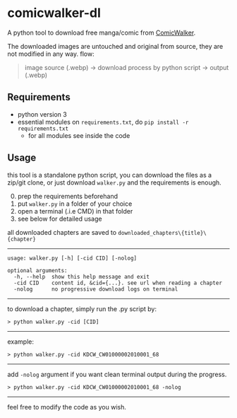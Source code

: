 # comicwalker-dl

A python tool to download free manga/comic from [ComicWalker](https://comic-walker.com/ "ComicWalker official website").

The downloaded images are untouched and original from source, they are not modified in any way. flow:

> image source (.webp) -> download process by python script -> output (.webp)

## Requirements
- python version 3
- essential modules on `requirements.txt`, do `pip install -r requirements.txt`
    - for all modules see inside the code

## Usage
this tool is a standalone python script, you can download the files as a zip/git clone, or just download `walker.py` and the requirements is enough.

0. prep the requirements beforehand
1. put `walker.py` in a folder of your choice
2. open a terminal (.i.e CMD) in that folder
3. see below for detailed usage

all downloaded chapters are saved to `downloaded_chapters\{title}\{chapter}`

---
```
usage: walker.py [-h] [-cid CID] [-nolog]

optional arguments:
  -h, --help  show this help message and exit
  -cid CID    content id, &cid={...}. see url when reading a chapter
  -nolog      no progressive download logs on terminal
```
---

to download a chapter, simply run the .py script by:

```> python walker.py -cid [CID]```

---

example:

```> python walker.py -cid KDCW_CW01000002010001_68```

---

add `-nolog` argument if you want clean terminal output during the progress.

```> python walker.py -cid KDCW_CW01000002010001_68 -nolog```

---

feel free to modify the code as you wish.
